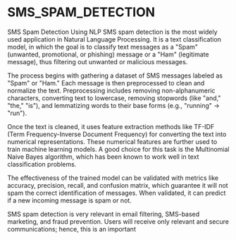# SMS_SPAM_DETECTION
SMS Spam Detection Using NLP
SMS spam detection is the most widely used application in Natural Language Processing. It is a text classification model, in which the goal is to classify text messages as a "Spam" (unwanted, promotional, or phishing) message or a "Ham" (legitimate message), thus filtering out unwanted or malicious messages.

The process begins with gathering a dataset of SMS messages labeled as "Spam" or "Ham." Each message is then preprocessed to clean and normalize the text. Preprocessing includes removing non-alphanumeric characters, converting text to lowercase, removing stopwords (like "and," "the," "is"), and lemmatizing words to their base forms (e.g., "running" → "run").

Once the text is cleaned, it uses feature extraction methods like TF-IDF (Term Frequency-Inverse Document Frequency) for converting the text into numerical representations. These numerical features are further used to train machine learning models. A good choice for this task is the Multinomial Naive Bayes algorithm, which has been known to work well in text classification problems.

The effectiveness of the trained model can be validated with metrics like accuracy, precision, recall, and confusion matrix, which guarantee it will not spam the correct identification of messages. When validated, it can predict if a new incoming message is spam or not.

SMS spam detection is very relevant in email filtering, SMS-based marketing, and fraud prevention. Users will receive only relevant and secure communications; hence, this is an important
